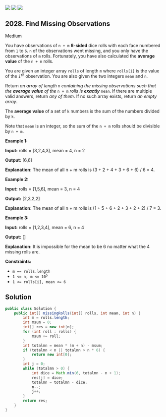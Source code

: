 [![](https://img.shields.io/github/stars/javadev/LeetCode-in-Java?label=Stars&style=flat-square)](https://github.com/javadev/LeetCode-in-Java)
[![](https://img.shields.io/github/forks/javadev/LeetCode-in-Java?label=Fork%20me%20on%20GitHub%20&style=flat-square)](https://github.com/javadev/LeetCode-in-Java/fork)
[![](https://img.shields.io/badge/-LeetCode%20in%20Kotlin-blue?style=flat-square)](https://github.com/javadev/LeetCode-in-Kotlin)

## 2028\. Find Missing Observations

Medium

You have observations of `n + m` **6-sided** dice rolls with each face numbered from `1` to `6`. `n` of the observations went missing, and you only have the observations of `m` rolls. Fortunately, you have also calculated the **average value** of the `n + m` rolls.

You are given an integer array `rolls` of length `m` where `rolls[i]` is the value of the <code>i<sup>th</sup></code> observation. You are also given the two integers `mean` and `n`.

Return _an array of length_ `n` _containing the missing observations such that the **average value** of the_ `n + m` _rolls is **exactly**_ `mean`. If there are multiple valid answers, return _any of them_. If no such array exists, return _an empty array_.

The **average value** of a set of `k` numbers is the sum of the numbers divided by `k`.

Note that `mean` is an integer, so the sum of the `n + m` rolls should be divisible by `n + m`.

**Example 1:**

**Input:** rolls = [3,2,4,3], mean = 4, n = 2

**Output:** [6,6]

**Explanation:** The mean of all n + m rolls is (3 + 2 + 4 + 3 + 6 + 6) / 6 = 4.

**Example 2:**

**Input:** rolls = [1,5,6], mean = 3, n = 4

**Output:** [2,3,2,2]

**Explanation:** The mean of all n + m rolls is (1 + 5 + 6 + 2 + 3 + 2 + 2) / 7 = 3.

**Example 3:**

**Input:** rolls = [1,2,3,4], mean = 6, n = 4

**Output:** []

**Explanation:** It is impossible for the mean to be 6 no matter what the 4 missing rolls are.

**Constraints:**

*   `m == rolls.length`
*   <code>1 <= n, m <= 10<sup>5</sup></code>
*   `1 <= rolls[i], mean <= 6`

## Solution

```java
public class Solution {
    public int[] missingRolls(int[] rolls, int mean, int n) {
        int m = rolls.length;
        int msum = 0;
        int[] res = new int[n];
        for (int roll : rolls) {
            msum += roll;
        }
        int totalmn = mean * (m + n) - msum;
        if (totalmn < n || totalmn > n * 6) {
            return new int[0];
        }
        int j = 0;
        while (totalmn > 0) {
            int dice = Math.min(6, totalmn - n + 1);
            res[j] = dice;
            totalmn = totalmn - dice;
            n--;
            j++;
        }
        return res;
    }
}
```